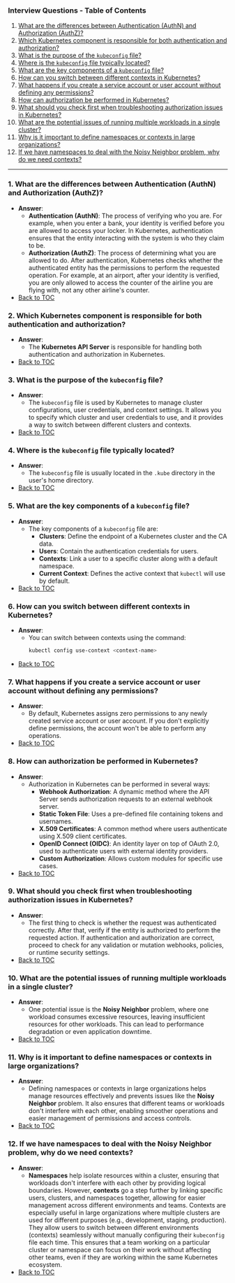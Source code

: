 
### Interview Questions - Table of Contents

1. [What are the differences between Authentication (AuthN) and Authorization (AuthZ)?](#question-1)
2. [Which Kubernetes component is responsible for both authentication and authorization?](#question-2)
3. [What is the purpose of the `kubeconfig` file?](#question-3)
4. [Where is the `kubeconfig` file typically located?](#question-4)
5. [What are the key components of a `kubeconfig` file?](#question-5)
6. [How can you switch between different contexts in Kubernetes?](#question-6)
7. [What happens if you create a service account or user account without defining any permissions?](#question-7)
8. [How can authorization be performed in Kubernetes?](#question-8)
9. [What should you check first when troubleshooting authorization issues in Kubernetes?](#question-9)
10. [What are the potential issues of running multiple workloads in a single cluster?](#question-10)
11. [Why is it important to define namespaces or contexts in large organizations?](#question-11)
12. [If we have namespaces to deal with the Noisy Neighbor problem, why do we need contexts?](#question-12)

---

### 1. What are the differences between Authentication (AuthN) and Authorization (AuthZ)?
- **Answer**: 
  - **Authentication (AuthN)**: The process of verifying who you are. For example, when you enter a bank, your identity is verified before you are allowed to access your locker. In Kubernetes, authentication ensures that the entity interacting with the system is who they claim to be.
  - **Authorization (AuthZ)**: The process of determining what you are allowed to do. After authentication, Kubernetes checks whether the authenticated entity has the permissions to perform the requested operation. For example, at an airport, after your identity is verified, you are only allowed to access the counter of the airline you are flying with, not any other airline's counter.
- [Back to TOC](#interview-questions---table-of-contents)

### 2. Which Kubernetes component is responsible for both authentication and authorization?
- **Answer**: 
  - The **Kubernetes API Server** is responsible for handling both authentication and authorization in Kubernetes.
- [Back to TOC](#interview-questions---table-of-contents)

### 3. What is the purpose of the `kubeconfig` file?
- **Answer**: 
  - The `kubeconfig` file is used by Kubernetes to manage cluster configurations, user credentials, and context settings. It allows you to specify which cluster and user credentials to use, and it provides a way to switch between different clusters and contexts.
- [Back to TOC](#interview-questions---table-of-contents)

### 4. Where is the `kubeconfig` file typically located?
- **Answer**: 
  - The `kubeconfig` file is usually located in the `.kube` directory in the user's home directory.
- [Back to TOC](#interview-questions---table-of-contents)

### 5. What are the key components of a `kubeconfig` file?
- **Answer**: 
  - The key components of a `kubeconfig` file are:
    - **Clusters**: Define the endpoint of a Kubernetes cluster and the CA data.
    - **Users**: Contain the authentication credentials for users.
    - **Contexts**: Link a user to a specific cluster along with a default namespace.
    - **Current Context**: Defines the active context that `kubectl` will use by default.
- [Back to TOC](#interview-questions---table-of-contents)

### 6. How can you switch between different contexts in Kubernetes?
- **Answer**: 
  - You can switch between contexts using the command:
    ```bash
    kubectl config use-context <context-name>
    ```
- [Back to TOC](#interview-questions---table-of-contents)

### 7. What happens if you create a service account or user account without defining any permissions?
- **Answer**: 
  - By default, Kubernetes assigns zero permissions to any newly created service account or user account. If you don't explicitly define permissions, the account won't be able to perform any operations.
- [Back to TOC](#interview-questions---table-of-contents)

### 8. How can authorization be performed in Kubernetes?
- **Answer**: 
  - Authorization in Kubernetes can be performed in several ways:
    - **Webhook Authorization**: A dynamic method where the API Server sends authorization requests to an external webhook server.
    - **Static Token File**: Uses a pre-defined file containing tokens and usernames.
    - **X.509 Certificates**: A common method where users authenticate using X.509 client certificates.
    - **OpenID Connect (OIDC)**: An identity layer on top of OAuth 2.0, used to authenticate users with external identity providers.
    - **Custom Authorization**: Allows custom modules for specific use cases.
- [Back to TOC](#interview-questions---table-of-contents)

### 9. What should you check first when troubleshooting authorization issues in Kubernetes?
- **Answer**: 
  - The first thing to check is whether the request was authenticated correctly. After that, verify if the entity is authorized to perform the requested action. If authentication and authorization are correct, proceed to check for any validation or mutation webhooks, policies, or runtime security settings.
- [Back to TOC](#interview-questions---table-of-contents)

### 10. What are the potential issues of running multiple workloads in a single cluster?
- **Answer**: 
  - One potential issue is the **Noisy Neighbor** problem, where one workload consumes excessive resources, leaving insufficient resources for other workloads. This can lead to performance degradation or even application downtime.
- [Back to TOC](#interview-questions---table-of-contents)

### 11. Why is it important to define namespaces or contexts in large organizations?
- **Answer**: 
  - Defining namespaces or contexts in large organizations helps manage resources effectively and prevents issues like the **Noisy Neighbor** problem. It also ensures that different teams or workloads don't interfere with each other, enabling smoother operations and easier management of permissions and access controls.
- [Back to TOC](#interview-questions---table-of-contents)

### 12. If we have namespaces to deal with the Noisy Neighbor problem, why do we need contexts?
- **Answer**: 
  - **Namespaces** help isolate resources within a cluster, ensuring that workloads don't interfere with each other by providing logical boundaries. However, **contexts** go a step further by linking specific users, clusters, and namespaces together, allowing for easier management across different environments and teams. Contexts are especially useful in large organizations where multiple clusters are used for different purposes (e.g., development, staging, production). They allow users to switch between different environments (contexts) seamlessly without manually configuring their `kubeconfig` file each time. This ensures that a team working on a particular cluster or namespace can focus on their work without affecting other teams, even if they are working within the same Kubernetes ecosystem.
- [Back to TOC](#interview-questions---table-of-contents)

